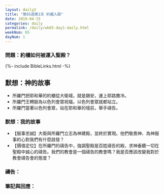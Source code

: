 ```yaml
---
layout: daily2
title: "第65週第1天 約櫃入殿"
date: 2019-04-15
categories: daily
permalink: /daily/wk65-day1-daily.html
weekNum: 65
dayNum: 1
---
```


### 問題：約櫃如何被運入聖殿？
 
{%- include BibleLinks.html -%}

## 默想：神的故事
+ 所羅門把耶和華的約櫃從大衛城，就是錫安，運上耶路撒冷。 
+ 所羅門王轉臉為以色列會眾祝福，以色列會眾就都站立。 
+ 所羅門當著以色列會眾，站在耶和華的壇前，舉手禱告。

### 默想：我的故事
+ 【服事忠誠】大衛與所羅門立志為神建殿，並終於實現。他們敬畏神、為神服事的心對我們有什麼啟發？ 
+ 【價值定位】在所羅門的禱告中，強調聖殿是百姓禱告的殿，求神垂聽一切在聖殿中誠心的禱告。我們的教會是一個禱告的教會嗎？我是否應該改變我對於教會禱告會的態度？

### 禱告：

### 筆記與回應：
